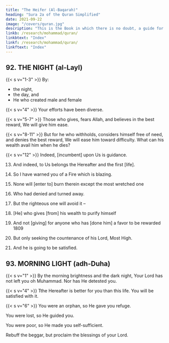 ```yaml
---
title: "The Heifer (Al-Baqarah)"
heading: "Sura 2a of the Quran Simplified"
date: 2021-09-22
image: "/covers/quran.jpg"
description: "This is the Book in which there is no doubt, a guide for the righteous."
linkb: /research/mohammad/quran/
linkbtext: "Index"
linkf: /research/mohammad/quran/
linkftext: "Index"
---
```



## 92. THE NIGHT (al-Layl)


{{< s v="1-3" >}}
By:
- the night,
- the day, and
- He who created male and female

{{< s v="4" >}} Your efforts have been diverse.

{{< s v="5-7" >}} Those who gives, fears Allah, and believes in the best reward, We will give him ease.

{{< s v="8-11" >}} But for he who withholds, considers himself free of need, and denies the best reward, We will ease him toward difficulty. What can his wealth avail him when he dies?

{{< s v="12" >}} Indeed, [incumbent] upon Us is guidance.

13. And indeed, to Us belongs the Hereafter and the first [life].

14. So I have warned you of a Fire which is blazing.

15. None will [enter to] burn therein except the most wretched one

16. Who had denied and turned away.

17. But the righteous one will avoid it –

18. [He] who gives [from] his wealth to purify himself

19. And not [giving] for anyone who has [done him] a favor to be
rewarded 1809

20. But only seeking the countenance of his Lord, Most High.

21. And he is going to be satisfied.



## 93. MORNING LIGHT (adh-Duha)

{{< s v="1" >}} By the morning brightness and the dark night, Your Lord has not left you oh Muhammad. Nor has He detested you.

{{< s v="4" >}} Tthe Hereafter is better for you than this life. You will be satisfied with it.

{{< s v="6" >}} You were an orphan, so He gave you refuge.

You were lost, so He guided you. 

You were poor, so He made you self-sufficient.

Rebuff the beggar, but proclaim the blessings of your Lord.



